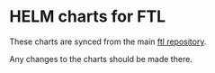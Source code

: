 # HELM charts for FTL

These charts are synced from the main [ftl repository](https://github.com/TBD54566975/ftl).

Any changes to the charts should be made there.